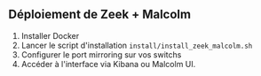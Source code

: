 ## Déploiement de Zeek + Malcolm

1. Installer Docker
2. Lancer le script d'installation `install/install_zeek_malcolm.sh`
3. Configurer le port mirroring sur vos switchs
4. Accéder à l'interface via Kibana ou Malcolm UI.
